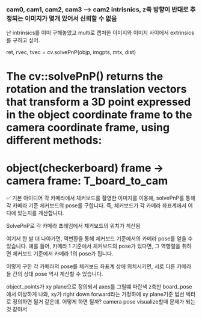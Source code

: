 ### cam0, cam1, cam2, cam3 --> cam2 intrisnics, z축 방향이 반대로 추정되는 이미지가 몇개 있어서 신뢰할 수 없음


난 intrinsics를 이미 구해놓았고 multi로 캡처한 이미지와 이미지 사이에서 extrinsics를 구하고 싶어. 

ret, rvec, tvec = cv.solvePnP(objp, imgpts, mtx, dist)
# The cv::solvePnP() returns the rotation and the translation vectors that transform a 3D point expressed in the object coordinate frame to the camera coordinate frame, using different methods:
# object(checkerboard) frame -> camera frame: T_board_to_cam

✅ 기본 아이디어
각 카메라에서 체커보드를 촬영한 이미지를 이용해, solvePnP를 통해 각 카메라 기준 체커보드의 pose를 구합니다. 즉, 체커보드가 각 카메라 좌표계에서 어디에 있는지를 계산합니다.

SolvePnP로 각 카메라 프레임에서 체커보드의 위치가 계산됨

여기서 한 발 더 나아가면, 역변환을 통해 체커보드 기준에서의 카메라 pose를 얻을 수 있습니다. 예를 들어, 카메라 1 기준에서 체커보드의 pose가 있다면, 그 역행렬을 취하면 체커보드 기준에서 카메라 1의 pose가 됩니다.

이렇게 구한 각 카메라의 pose를 체커보드 좌표계 상에 위치시키면, 서로 다른 카메라들 간의 상대 pose 역시 계산할 수 있습니다. 


object_points가 xy plane으로 정의되서 axes를 그릴떄 파란색 z축만 board_pose에서 이상하게 나와, xy가 right down forward라는 가정하에 xy plane기준 법선 벡터로 정의하면 될거 같은데. 어떻게 하면 될까? camera pose visualize할때 문제가 되는것 같아서